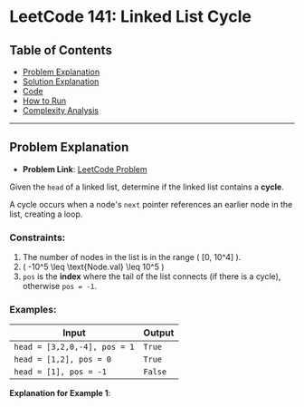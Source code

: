# LeetCode 141: Linked List Cycle

## Table of Contents
- [Problem Explanation](#problem-explanation)
- [Solution Explanation](#solution-explanation)
- [Code](#code)
- [How to Run](#how-to-run)
- [Complexity Analysis](#complexity-analysis)

---

## Problem Explanation

- **Problem Link**: [LeetCode Problem](https://leetcode.com/problems/linked-list-cycle/)

Given the `head` of a linked list, determine if the linked list contains a **cycle**.

A cycle occurs when a node's `next` pointer references an earlier node in the list, creating a loop.

### Constraints:
1. The number of nodes in the list is in the range \( [0, 10^4] \).
2. \( -10^5 \leq \text{Node.val} \leq 10^5 \)
3. `pos` is the **index** where the tail of the list connects (if there is a cycle), otherwise `pos = -1`.

### Examples:

| Input | Output |
|-------|--------|
| `head = [3,2,0,-4], pos = 1` | `True` |
| `head = [1,2], pos = 0` | `True` |
| `head = [1], pos = -1` | `False` |

**Explanation for Example 1**:
